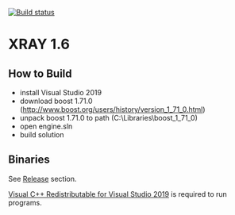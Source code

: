 [![Build status](https://ci.appveyor.com/api/projects/status/jci5um9gjgk3spat?svg=true)](https://ci.appveyor.com/project/abramcumner/xray16)

XRAY 1.6
========

How to Build
------------

- install Visual Studio 2019
- download boost 1.71.0 (http://www.boost.org/users/history/version_1_71_0.html)
- unpack boost 1.71.0 to path (C:\Libraries\boost_1_71_0\)
- open engine.sln
- build solution

Binaries
--------

See [Release](https://github.com/abramcumner/xray16/releases) section.

[Visual C++ Redistributable for Visual Studio 2019](https://support.microsoft.com/ru-ru/help/2977003/the-latest-supported-visual-c-downloads) is required to run programs.
